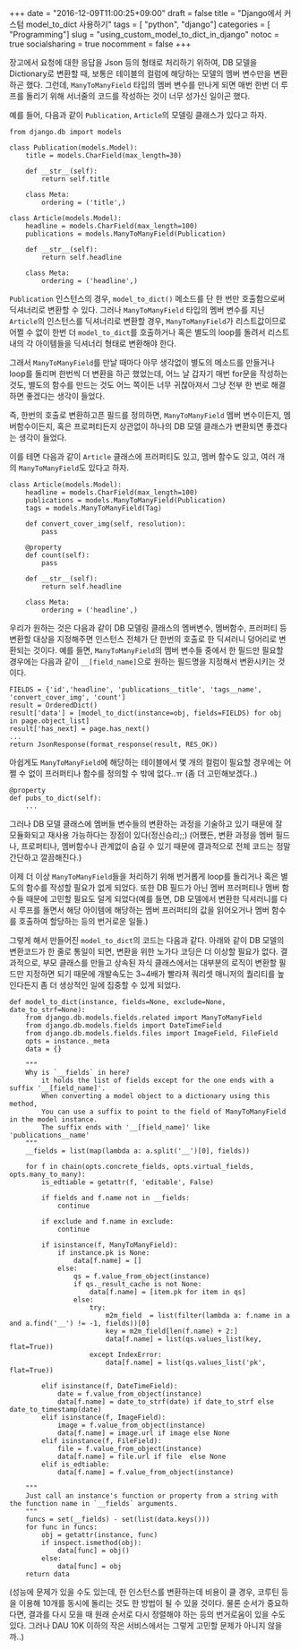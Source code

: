 +++
date          = "2016-12-09T11:00:25+09:00"
draft         = false
title         = "Django에서 커스텀 model_to_dict 사용하기"
tags          = [ "python", "django"]
categories    = [ "Programming"]
slug          = "using_custom_model_to_dict_in_django"
notoc         = true
socialsharing = true
nocomment     = false
+++

장고에서 요청에 대한 응답을 Json 등의 형태로 처리하기 위하여, DB 모델을 Dictionary로 변환할 때, 보통은 테이블의 컬럼에 해당하는 모델의 멤버 변수만을 변환하곤 했다. 그런데, `ManyToManyField` 타입의 멤버 변수를 만나게 되면 매번 한번 더 루프를 돌리기 위해 서너줄의 코드를 작성하는 것이 너무 성가신 일이곤 했다.

예를 들어, 다음과 같이 `Publication`, `Article`의 모델링 클래스가 있다고 하자.

    from django.db import models

    class Publication(models.Model):
        title = models.CharField(max_length=30)

        def __str__(self):
            return self.title

        class Meta:
            ordering = ('title',)

    class Article(models.Model):
        headline = models.CharField(max_length=100)
        publications = models.ManyToManyField(Publication)

        def __str__(self):
            return self.headline

        class Meta:
            ordering = ('headline',)


`Publication` 인스턴스의 경우, `model_to_dict()` 메소드를 단 한 번만 호출함으로써 딕셔너리로 변환할 수 있다. 그러나 `ManyToManyField` 타입의 멤버 변수를 지닌 `Article`의 인스턴스를 딕셔너리로 변환할 경우, `ManyToManyField`가 리스트값이므로 어쩔 수 없이 한번 더 `model_to_dict`를 호출하거나 혹은 별도의 loop를 돌려서 리스트 내의 각 아이템들을 딕셔너리 형태로 변환해야 한다.

그래서 `ManyToManyField`를 만날 때마다 아무 생각없이 별도의 메소드를 만들거나 loop를 돌리며 한번씩 더 변환을 하곤 했었는데, 어느 날 갑자기 매번 for문을 작성하는 것도, 별도의 함수를 만드는 것도 어느 쪽이든 너무 귀찮아져서 그냥 전부 한 번로 해결하면 좋겠다는 생각이 들었다.

즉, 한번의 호출로 변환하고픈 필드를 정의하면, `ManyToManyField` 멤버 변수이든지, 멤버함수이든지, 혹은 프로퍼티든지 상관없이 하나의 DB 모델 클래스가 변환되면 좋겠다는 생각이 들었다.

이를 테면 다음과 같이 `Article` 클래스에 프러퍼티도 있고, 멤버 함수도 있고, 여러 개의 `ManyToManyField`도 있다고 하자.

    class Article(models.Model):
        headline = models.CharField(max_length=100)
        publications = models.ManyToManyField(Publication)
        tags = models.ManyToManyField(Tag)

        def convert_cover_img(self, resolution):
            pass

        @property
        def count(self):
            pass

        def __str__(self):
            return self.headline

        class Meta:
            ordering = ('headline',)


우리가 원하는 것은 다음과 같이 DB 모델링 클래스의 멤버변수, 멤버함수, 프러퍼티 등 변환할 대상을 지정해주면 인스턴스 전체가 단 한번의 호출로 한 딕셔러니 덩어리로 변환되는 것이다. 예를 들면, `ManyToManyField`의 멤버 변수들 중에서 한 필드만 필요할 경우에는 다음과 같이 `__[field_name]`으로 원하는 필드명을 지정해서 변환시키는 것이다.

    FIELDS = {'id','headline', 'publications__title', 'tags__name', 'convert_cover_img', 'count']
    result = OrderedDict()
    result['data'] = [model_to_dict(instance=obj, fields=FIELDS) for obj in page.object_list]
    result['has_next] = page.has_next()
    ...
    return JsonResponse(format_response(result, RES_OK))


아쉽게도 `ManyToManyField`에 해당하는 테이블에서 몇 개의 컬럼이 필요할 경우에는 어쩔 수 없이 프러퍼티나 함수를 정의할 수 밖에 없다..ㅠ (좀 더 고민해보겠다..)

    @property
    def pubs_to_dict(self):
        ...

그러나 DB 모델 클래스에 멤버들 변수들의 변환하는 과정을 기술하고 있기 때문에 잘 모듈화되고 재사용 가능하다는 장점이 있다(정신승리;;) (어쨌든, 변환 과정을 멤버 필드나, 프로퍼티나, 멤버함수나 관계없이 숨길 수 있기 때문에 결과적으로 전체 코드는 정말 간단하고 깔끔해진다.)


이제 더 이상 `ManyToManyField`들을 처리하기 위해 번거롭게 loop를 돌리거나 혹은 별도의 함수를 작성할 필요가 없게 되었다. 또한 DB 필드가 아닌 멤버 프러퍼티나 멤버 함수들 때문에 고민할 필요도 덜게 되었다(예를 들면, DB 모델에서 변환한 딕셔러니를 다시 루프를 돌면서 해당 아이템에 해당하는 멤버 프러퍼티의 값을 읽어오거나 멤버 함수를 호출하여 할당하는 등의 번거로운 일들.)

그렇게 해서 만들어진 `model_to_dict`의 코드는 다음과 같다. 아래와 같이 DB 모델의 변환코드가 한 줄로 통일이 되면, 변환을 위한 노가다 코딩은 더 이상할 필요가 없다. 결과적으로, 부모 클래스를 만들고 상속된 자식 클래스에서는 대부분의 로직이 변환할 필드만 지정하면 되기 때문에 개발속도는 3~4배가 빨라져 쿼리셋 매니저의 퀄리티를 높인다든지 좀 더 생상적인 일에 집중할 수 있게 되었다.

    def model_to_dict(instance, fields=None, exclude=None, date_to_strf=None):
        from django.db.models.fields.related import ManyToManyField
        from django.db.models.fields import DateTimeField
        from django.db.models.fields.files import ImageField, FileField
        opts = instance._meta
        data = {}

        """
        Why is `__fields` in here?
            it holds the list of fields except for the one ends with a suffix '__[field_name]'.
            When converting a model object to a dictionary using this method,
            You can use a suffix to point to the field of ManyToManyField in the model instance.
            The suffix ends with '__[field_name]' like 'publications__name'
        """
        __fields = list(map(lambda a: a.split('__')[0], fields))

        for f in chain(opts.concrete_fields, opts.virtual_fields, opts.many_to_many):
            is_edtiable = getattr(f, 'editable', False)

            if fields and f.name not in __fields:
                continue

            if exclude and f.name in exclude:
                continue

            if isinstance(f, ManyToManyField):
                if instance.pk is None:
                    data[f.name] = []
                else:
                    qs = f.value_from_object(instance)
                    if qs._result_cache is not None:
                        data[f.name] = [item.pk for item in qs]
                    else:
                        try:
                            m2m_field  = list(filter(lambda a: f.name in a and a.find('__') != -1, fields))[0]
                            key = m2m_field[len(f.name) + 2:]
                            data[f.name] = list(qs.values_list(key, flat=True))
                        except IndexError:
                            data[f.name] = list(qs.values_list('pk', flat=True))

            elif isinstance(f, DateTimeField):
                date = f.value_from_object(instance)
                data[f.name] = date_to_strf(date) if date_to_strf else date_to_timestamp(date)
            elif isinstance(f, ImageField):
                image = f.value_from_object(instance)
                data[f.name] = image.url if image else None
            elif isinstance(f, FileField):
                file = f.value_from_object(instance)
                data[f.name] = file.url if file  else None
            elif is_edtiable:
                data[f.name] = f.value_from_object(instance)

        """
        Just call an instance's function or property from a string with the function name in `__fields` arguments.
        """
        funcs = set(__fields) - set(list(data.keys()))
        for func in funcs:
            obj = getattr(instance, func)
            if inspect.ismethod(obj):
                data[func] = obj()
            else:
                data[func] = obj
        return data

(성능에 문제가 있을 수도 있는데, 한 인스턴스를 변환하는데 비용이 클 경우, 코루틴 등을 이용해 10개를 동시에 돌리는 것도 한 방법이 될 수 있을 것이다. 물론 순서가 중요하다면, 결과를 다시 모을 때 원래 순서로 다시 정렬해야 하는 등의 번거로움이 있을 수도 있다. 그러나 DAU 10K 이하의 작은 서비스에서는 그렇게 고민할 문제가 아니지 않을까..)
